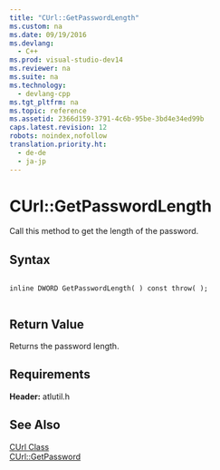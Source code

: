 ```yaml
---
title: "CUrl::GetPasswordLength"
ms.custom: na
ms.date: 09/19/2016
ms.devlang: 
  - C++
ms.prod: visual-studio-dev14
ms.reviewer: na
ms.suite: na
ms.technology: 
  - devlang-cpp
ms.tgt_pltfrm: na
ms.topic: reference
ms.assetid: 2366d159-3791-4c6b-95be-3bd4e34ed99b
caps.latest.revision: 12
robots: noindex,nofollow
translation.priority.ht: 
  - de-de
  - ja-jp
---
```

# CUrl::GetPasswordLength
Call this method to get the length of the password.  
  
## Syntax  
  
```  
  
inline DWORD GetPasswordLength( ) const throw( );  
  
```  
  
## Return Value  
 Returns the password length.  
  
## Requirements  
 **Header:** atlutil.h  
  
## See Also  
 [CUrl Class](../vs140/CUrl-Class.md)   
 [CUrl::GetPassword](../vs140/CUrl--GetPassword.md)